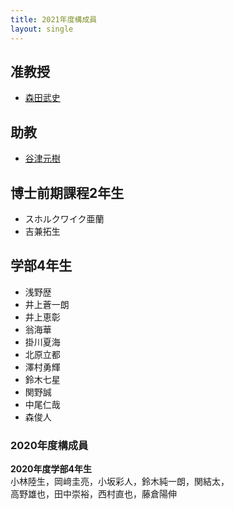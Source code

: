 ```yaml
---
title: 2021年度構成員
layout: single
---
```

## 准教授
* [森田武史](https://takeshi-morita.jp/index-ja.html)

## 助教
* [谷津元樹](https://researchmap.jp/m-yatsu)

## 博士前期課程2年生
* スホルクワイク亜蘭
* 吉兼拓生

## 学部4年生
* 浅野歴
* 井上蒼一朗
* 井上恵彰
* 翁海華
* 掛川夏海
* 北原立都
* 澤村勇輝
* 鈴木七星
* 関野誠
* 中尾仁哉
* 森俊人

### 2020年度構成員
**2020年度学部4年生**  
小林陸生，岡﨑圭亮，小坂彩人，鈴木純一朗，関結太，  
高野雄也，田中崇裕，西村直也，藤倉陽伸